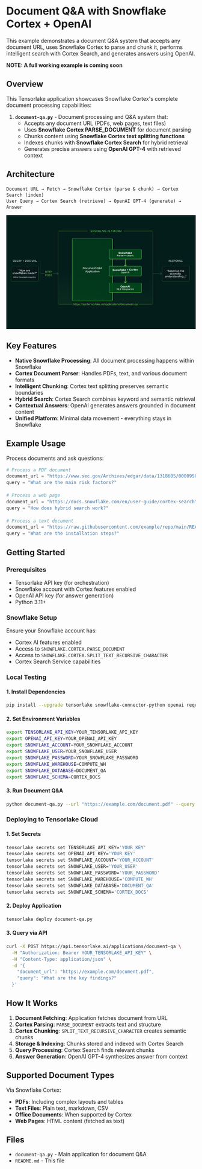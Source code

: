 # Document Q&A with Snowflake Cortex + OpenAI

This example demonstrates a document Q&A system that accepts any document URL, uses Snowflake Cortex to parse and chunk it, performs intelligent search with Cortex Search, and generates answers using OpenAI.

**NOTE: A full working example is coming soon**

## Overview

This Tensorlake application showcases Snowflake Cortex's complete document processing capabilities:

1. **`document-qa.py`** - Document processing and Q&A system that:
   - Accepts any document URL (PDFs, web pages, text files)
   - Uses **Snowflake Cortex PARSE_DOCUMENT** for document parsing
   - Chunks content using **Snowflake Cortex text splitting functions**
   - Indexes chunks with **Snowflake Cortex Search** for hybrid retrieval
   - Generates precise answers using **OpenAI GPT-4** with retrieved context

## Architecture
```
Document URL → Fetch → Snowflake Cortex (parse & chunk) → Cortex Search (index)
User Query → Cortex Search (retrieve) → OpenAI GPT-4 (generate) → Answer
```

![A diagram of the pipeline for this Application](./Snowflake_DocQA_Diagram.png)

## Key Features

- **Native Snowflake Processing**: All document processing happens within Snowflake
- **Cortex Document Parser**: Handles PDFs, text, and various document formats
- **Intelligent Chunking**: Cortex text splitting preserves semantic boundaries
- **Hybrid Search**: Cortex Search combines keyword and semantic retrieval
- **Contextual Answers**: OpenAI generates answers grounded in document content
- **Unified Platform**: Minimal data movement - everything stays in Snowflake

## Example Usage

Process documents and ask questions:
```python
# Process a PDF document
document_url = "https://www.sec.gov/Archives/edgar/data/1318605/000095017022000796/tsla-20211231.pdf"
query = "What are the main risk factors?"

# Process a web page
document_url = "https://docs.snowflake.com/en/user-guide/cortex-search"
query = "How does hybrid search work?"

# Process a text document
document_url = "https://raw.githubusercontent.com/example/repo/main/README.md"
query = "What are the installation steps?"
```

## Getting Started

### Prerequisites

- Tensorlake API key (for orchestration)
- Snowflake account with Cortex features enabled
- OpenAI API key (for answer generation)
- Python 3.11+

### Snowflake Setup

Ensure your Snowflake account has:
- Cortex AI features enabled
- Access to `SNOWFLAKE.CORTEX.PARSE_DOCUMENT`
- Access to `SNOWFLAKE.CORTEX.SPLIT_TEXT_RECURSIVE_CHARACTER`
- Cortex Search Service capabilities

### Local Testing

#### 1. Install Dependencies
```bash
pip install --upgrade tensorlake snowflake-connector-python openai requests
```

#### 2. Set Environment Variables
```bash
export TENSORLAKE_API_KEY=YOUR_TENSORLAKE_API_KEY
export OPENAI_API_KEY=YOUR_OPENAI_API_KEY
export SNOWFLAKE_ACCOUNT=YOUR_SNOWFLAKE_ACCOUNT
export SNOWFLAKE_USER=YOUR_SNOWFLAKE_USER
export SNOWFLAKE_PASSWORD=YOUR_SNOWFLAKE_PASSWORD
export SNOWFLAKE_WAREHOUSE=COMPUTE_WH
export SNOWFLAKE_DATABASE=DOCUMENT_QA
export SNOWFLAKE_SCHEMA=CORTEX_DOCS
```

#### 3. Run Document Q&A
```bash
python document-qa.py --url "https://example.com/document.pdf" --query "Your question here"
```

### Deploying to Tensorlake Cloud

#### 1. Set Secrets
```bash
tensorlake secrets set TENSORLAKE_API_KEY='YOUR_KEY'
tensorlake secrets set OPENAI_API_KEY='YOUR_KEY'
tensorlake secrets set SNOWFLAKE_ACCOUNT='YOUR_ACCOUNT'
tensorlake secrets set SNOWFLAKE_USER='YOUR_USER'
tensorlake secrets set SNOWFLAKE_PASSWORD='YOUR_PASSWORD'
tensorlake secrets set SNOWFLAKE_WAREHOUSE='COMPUTE_WH'
tensorlake secrets set SNOWFLAKE_DATABASE='DOCUMENT_QA'
tensorlake secrets set SNOWFLAKE_SCHEMA='CORTEX_DOCS'
```

#### 2. Deploy Application
```bash
tensorlake deploy document-qa.py
```

#### 3. Query via API
```bash
curl -X POST https://api.tensorlake.ai/applications/document-qa \
  -H "Authorization: Bearer YOUR_TENSORLAKE_API_KEY" \
  -H "Content-Type: application/json" \
  -d '{
    "document_url": "https://example.com/document.pdf",
    "query": "What are the key findings?"
  }'
```

## How It Works

1. **Document Fetching**: Application fetches document from URL
2. **Cortex Parsing**: `PARSE_DOCUMENT` extracts text and structure
3. **Cortex Chunking**: `SPLIT_TEXT_RECURSIVE_CHARACTER` creates semantic chunks
4. **Storage & Indexing**: Chunks stored and indexed with Cortex Search
5. **Query Processing**: Cortex Search finds relevant chunks
6. **Answer Generation**: OpenAI GPT-4 synthesizes answer from context

## Supported Document Types

Via Snowflake Cortex:
- **PDFs**: Including complex layouts and tables
- **Text Files**: Plain text, markdown, CSV
- **Office Documents**: When supported by Cortex
- **Web Pages**: HTML content (fetched as text)

## Files

- `document-qa.py` - Main application for document Q&A
- `README.md` - This file